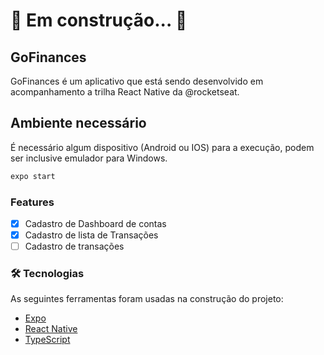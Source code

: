# 🚧 Em construção...  🚧

## GoFinances

GoFinances é um aplicativo que está sendo desenvolvido em acompanhamento a trilha React Native da @rocketseat.

## Ambiente necessário

É necessário algum dispositivo (Android ou IOS) para a execução, podem ser inclusive emulador para Windows.

```bash
expo start
```

### Features

- [x] Cadastro de Dashboard de contas
- [x] Cadastro de lista de Transações
- [ ] Cadastro de transações

### 🛠 Tecnologias

As seguintes ferramentas foram usadas na construção do projeto:

- [Expo](https://expo.io/)
- [React Native](https://reactnative.dev/)
- [TypeScript](https://www.typescriptlang.org/)
